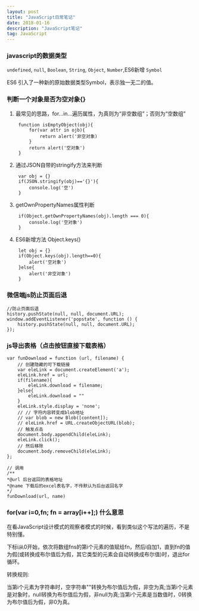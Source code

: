 ```yaml
---
layout: post
title: "JavaScript日常笔记"
date: 2018-01-16
description: "JavaScript笔记"
tag: JavaScript
---   
```


### javascript的数据类型

`undefined`, `null`, `Boolean`, `String`, `Object`, `Number`,ES6新增 `Symbol`

ES6 引入了一种新的原始数据类型Symbol，表示独一无二的值。

### 判断一个对象是否为空对象{}


1. 最常见的思路，for...in...遍历属性，为真则为“非空数组”；否则为“空数组”

        function isEmptyObject(obj){
            for(var attr in ojb){
                return alert('非空对象)
            }
            return alert('空对象')
        }


2. 通过JSON自带的stringify方法来判断

        var obj = {}
        if(JSON.stringify(obj)=='{}'){
            console.log('空')
        }
3. getOwnPropertyNames属性判断

        if(Object.getOwnPropertyNames(obj).length === 0){
            console.log('空对象')
        }
4. ES6新增方法 Object.keys()

        let obj = {}
        if(Object.keys(obj).length==0){
            alert('空对象')
        }else{
            alert('非空对象')
        }


### 微信端js防止页面后退

    //防止页面后退
    history.pushState(null, null, document.URL);
    window.addEventListener('popstate', function () {
        history.pushState(null, null, document.URL);
    });

### js导出表格（点击按钮直接下载表格）

    var funDownload = function (url, filename) {
        // 创建隐藏的可下载链接
        var eleLink = document.createElement('a');
        eleLink.href = url;
        if(filename){
            eleLink.download = filename;
        }else{
            eleLink.download = ""
        }
        eleLink.style.display = 'none';
        // // 字符内容转变成blob地址
        // var blob = new Blob([content]);
        // eleLink.href = URL.createObjectURL(blob);
        // 触发点击
        document.body.appendChild(eleLink);
        eleLink.click();
        // 然后移除
        document.body.removeChild(eleLink);
    };

    // 调用 
    /**
    *@url 后台返回的表格地址
    *@name 下载后的excel表名字，不传默认为后台返回名字
    */
    funDownload(url, name) 

### for(var i=0,fn; fn = array[i++];) 什么意思

在看JavaScript设计模式的观察者模式的时候，看到类似这个写法的遍历，不是特别懂。

下标i从0开始，依次将数组fns的第i个元素的值赋给fn，然后i自加1，直到fn的值为假(或转换成布尔值后为假，其它类型的元素会自动转换成布尔值)时，退出for循环。

转换规则:

当第i个元素为字符串时，空字符串""转换为布尔值后为假，非空为真;当第i个元素是对象时，null转换为布尔值后为假，非null为真;当第i个元素是当数值时，0转换为布尔值后为假，非0为真。